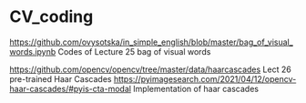 # CV_coding
https://github.com/ovysotska/in_simple_english/blob/master/bag_of_visual_words.ipynb
Codes of Lecture 25  bag of visual words
 
https://github.com/opencv/opencv/tree/master/data/haarcascades
Lect 26 pre-trained Haar Cascades
https://pyimagesearch.com/2021/04/12/opencv-haar-cascades/#pyis-cta-modal
Implementation of haar cascades
